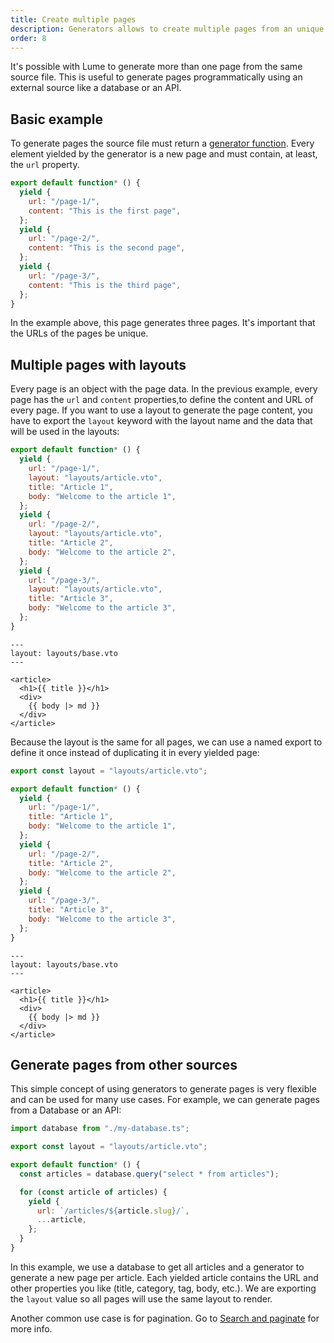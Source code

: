 ```yaml
---
title: Create multiple pages
description: Generators allows to create multiple pages from an unique source file
order: 8
---
```


It's possible with Lume to generate more than one page from the same source
file. This is useful to generate pages programmatically using an external source
like a database or an API.

## Basic example

To generate pages the source file must return a
[generator function](https://developer.mozilla.org/en-US/docs/Web/JavaScript/Reference/Statements/function*).
Every element yielded by the generator is a new page and must contain, at least,
the `url` property.

```js
export default function* () {
  yield {
    url: "/page-1/",
    content: "This is the first page",
  };
  yield {
    url: "/page-2/",
    content: "This is the second page",
  };
  yield {
    url: "/page-3/",
    content: "This is the third page",
  };
}
```

In the example above, this page generates three pages. It's important that the
URLs of the pages be unique.

## Multiple pages with layouts

Every page is an object with the page data. In the previous example, every page
has the `url` and `content` properties,to define the content and URL of every
page. If you want to use a layout to generate the page content, you have to
export the `layout` keyword with the layout name and the data that will be used
in the layouts:

<lume-code>

```js {title="pages.page.js"}
export default function* () {
  yield {
    url: "/page-1/",
    layout: "layouts/article.vto",
    title: "Article 1",
    body: "Welcome to the article 1",
  };
  yield {
    url: "/page-2/",
    layout: "layouts/article.vto",
    title: "Article 2",
    body: "Welcome to the article 2",
  };
  yield {
    url: "/page-3/",
    layout: "layouts/article.vto",
    title: "Article 3",
    body: "Welcome to the article 3",
  };
}
```

```vento {title=_includes/layouts/article.vto}
---
layout: layouts/base.vto
---

<article>
  <h1>{{ title }}</h1>
  <div>
    {{ body |> md }}
  </div>
</article>
```

</lume-code>

Because the layout is the same for all pages, we can use a named export to
define it once instead of duplicating it in every yielded page:

<lume-code>

```js {title="pages.page.js"}
export const layout = "layouts/article.vto";

export default function* () {
  yield {
    url: "/page-1/",
    title: "Article 1",
    body: "Welcome to the article 1",
  };
  yield {
    url: "/page-2/",
    title: "Article 2",
    body: "Welcome to the article 2",
  };
  yield {
    url: "/page-3/",
    title: "Article 3",
    body: "Welcome to the article 3",
  };
}
```

```vento {title=_includes/layouts/article.vto}
---
layout: layouts/base.vto
---

<article>
  <h1>{{ title }}</h1>
  <div>
    {{ body |> md }}
  </div>
</article>
```

</lume-code>

## Generate pages from other sources

This simple concept of using generators to generate pages is very flexible and
can be used for many use cases. For example, we can generate pages from a
Database or an API:

```js
import database from "./my-database.ts";

export const layout = "layouts/article.vto";

export default function* () {
  const articles = database.query("select * from articles");

  for (const article of articles) {
    yield {
      url: `/articles/${article.slug}/`,
      ...article,
    };
  }
}
```

In this example, we use a database to get all articles and a generator to
generate a new page per article. Each yielded article contains the URL and other
properties you like (title, category, tag, body, etc.). We are exporting the
`layout` value so all pages will use the same layout to render.

Another common use case is for pagination. Go to
[Search and paginate](./searching.md) for more info.
